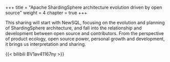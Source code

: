 +++
title = "Apache ShardingSphere architecture evolution driven by open source"
weight = 4
chapter = true
+++

This sharing will start with NewSQL, focusing on the evolution and planning of ShardingSphere architecture, and fall into the relationship and development between open source and contributors. From the perspective of product ecology, open source power, personal growth and development, it brings us interpretation and sharing.

{{< bilibili BV1av41167ny >}}
